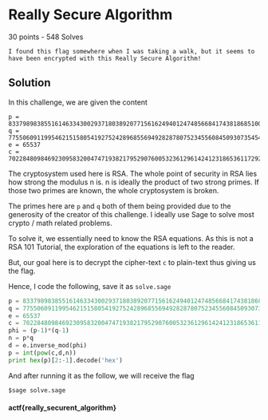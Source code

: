# Really Secure Algorithm
30 points - 548 Solves

```
I found this flag somewhere when I was taking a walk, but it seems to have been encrypted with this Really Secure Algorithm!
```

## Solution

In this challenge, we are given the content

```
p = 8337989838551614633430029371803892077156162494012474856684174381868510024755832450406936717727195184311114937042673575494843631977970586746618123352329889
q = 7755060911995462151580541927524289685569492828780752345560845093073545403776129013139174889414744570087561926915046519199304042166351530778365529171009493
e = 65537
c = 7022848098469230958320047471938217952907600532361296142412318653611729265921488278588086423574875352145477376594391159805651080223698576708934993951618464460109422377329972737876060167903857613763294932326619266281725900497427458047861973153012506595691389361443123047595975834017549312356282859235890330349
```

The cryptosystem used here is RSA. The whole point of security in RSA lies how strong the modulus n is. n is ideally the product of two strong primes. If those two primes are known, the whole cryptosystem is broken. 

The primes here are `p` and `q` both of them being provided due to the generosity of the creator of this challenge. I ideally use Sage to solve most crypto / math related problems.

To solve it, we essentially need to know the RSA equations. As this is not a RSA 101 Tutorial, the exploration of the equations is left to the reader.

But, our goal here is to decrypt the cipher-text `c` to plain-text thus giving us the flag.

Hence, I code the following, save it as `solve.sage`

```python
p = 8337989838551614633430029371803892077156162494012474856684174381868510024755832450406936717727195184311114937042673575494843631977970586746618123352329889
q = 7755060911995462151580541927524289685569492828780752345560845093073545403776129013139174889414744570087561926915046519199304042166351530778365529171009493
e = 65537
c = 7022848098469230958320047471938217952907600532361296142412318653611729265921488278588086423574875352145477376594391159805651080223698576708934993951618464460109422377329972737876060167903857613763294932326619266281725900497427458047861973153012506595691389361443123047595975834017549312356282859235890330349
phi = (p-1)*(q-1)
n = p*q
d = e.inverse_mod(phi)
p = int(pow(c,d,n))
print hex(p)[2:-1].decode('hex')
```

And after running it as the follow, we will receive the flag
```
$sage solve.sage
```

#### actf{really_securent_algorithm}
